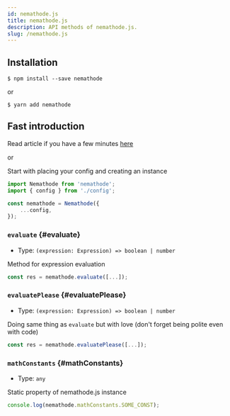 ```yaml
---
id: nemathode.js
title: nemathode.js
description: API methods of nemathode.js.
slug: /nemathode.js
---
```


## Installation

```
$ npm install --save nemathode
```
or
```
$ yarn add nemathode
```

## Fast introduction

Read article if you have a few minutes [here](https://artem-vadimovich-solovev.medium.com/one-lib-to-rule-them-all-nemathode-js-7474359d8484)

or

Start with placing your config and creating an instance

```js title="nemathode.js"
import Nemathode from 'nemathode';
import { config } from './config';

const nemathode = Nemathode({
    ...config,
});
```

### `evaluate` {#evaluate}

- Type: `(expression: Expression) => boolean | number`

Method for expression evaluation

```js title="nemathode.js"
const res = nemathode.evaluate([...]);
```

### `evaluatePlease` {#evaluatePlease}

- Type: `(expression: Expression) => boolean | number`

Doing same thing as `evaluate` but with love (don't forget being polite even with code)

```js title="nemathode.js"
const res = nemathode.evaluatePlease([...]);
```

### `mathConstants` {#mathConstants}

- Type: `any`

Static property of nemathode.js instance

```js title="nemathode.js"
console.log(nemathode.mathConstants.SOME_CONST);
```

